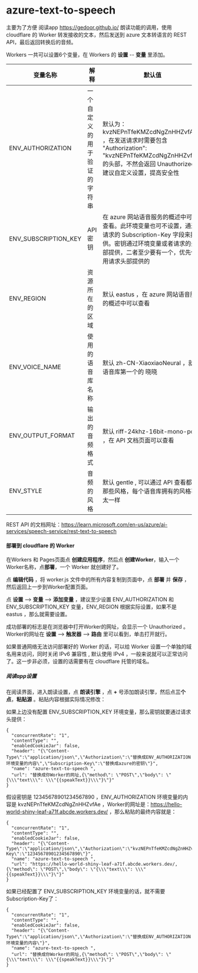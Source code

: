

# azure-text-to-speech



主要为了方便 阅读app https://gedoor.github.io/ 朗读功能的调用，使用cloudflare 的 Worker 转发接收的文本，然后发送到 azure 文本转语言的 REST API，最后返回转换后的音频。



Workers 一共可以设置6个变量，在 Workers 的 **设置** -- **变量** 里添加。

| 变量名称             | 解释                         | 默认值                                                       |
| -------------------- | ---------------------------- | ------------------------------------------------------------ |
| ENV_AUTHORIZATION    | 一个自定义的用于验证的字符串 | 默认为： kvzNEPnTfeKMZcdNgZnHHZvfAe ，在发送请求时需要包含 "Authorization": "kvzNEPnTfeKMZcdNgZnHHZvfAe" 的头部，不然会返回 Unauthorized 。建议自定义设置，提高安全性 |
| ENV_SUBSCRIPTION_KEY | API 密钥                     | 在 azure 网站语音服务的概述中可以查看。此环境变量也可不设置，通过请求的 Subscription-Key 字段来提供。密钥通过环境变量或者请求的头部提供，二者至少要有一个，优先使用请求头部提供的 |
| ENV_REGION           | 资源所在的区域               | 默认 eastus ，在 azure 网站语音服务的概述中可以查看          |
| ENV_VOICE_NAME       | 使用的语音库名称             | 默认 zh-CN-XiaoxiaoNeural ，就是语音库第一个的 晓晓          |
| ENV_OUTPUT_FORMAT    | 输出的音频格式               | 默认 riff-24khz-16bit-mono-pcm ，在 API 文档页面可以查看     |
| ENV_STYLE            | 音频的风格                   | 默认 gentle , 可以通过 API 查看都有那些风格，每个语音库拥有的风格不太一样 |



REST API 的文档网址：https://learn.microsoft.com/en-us/azure/ai-services/speech-service/rest-text-to-speech



#### 部署到 cloudflare 的 Worker

在Workers 和 Pages页面点 **创建应用程序**，然后点 **创建Worker**，输入一个Worker名称，点**部署**，一个 Worker 就创建好了。

点 **编辑代码** ，将 worker.js 文件中的所有内容复制到页面中，点 **部署** 并 **保存** ，然后返回上一步到Worker配置页面。

点 **设置** --> **变量** --> **添加变量** ，建议至少设置 ENV_AUTHORIZATION 和 ENV_SUBSCRIPTION_KEY 变量，ENV_REGION 根据实际设置，如果不是 eastus  ，那么就需要设置。

成功部署的标志是在浏览器中打开Worker的网址，会显示一个 Unauthorized 。Worker的网址在 **设置** --> **触发器** --> **路由** 里可以看到，单击打开就行。



如果普通网络无法访问部署好的 Worker 的话，可以给 Worker 设置一个单独的域名用来访问，同时关闭 IPv6 兼容性 , 默认使用 IPv4 ，一般来说就可以正常访问了。这一步非必须，设置的话需要有在 cloudflare 托管的域名。



##### 阅读app设置

在阅读界面，进入朗读设置，点 **朗读引擎** ，点 **+** 号添加朗读引擎，然后点**三个点**，**粘贴源** 。粘贴内容根据实际情况修改：

如果上边没有配置 ENV_SUBSCRIPTION_KEY 环境变量，那么密钥就要通过请求头提供：

```
{
  "concurrentRate": "1",
  "contentType": "",
  "enabledCookieJar": false,
  "header": "{\"Content-Type\":\"application/json\",\"Authorization\":\"替换成ENV_AUTHORIZATION环境变量的内容\",\"Subscription-Key\":\"替换成azure的密钥\"}",
  "name": "azure-text-to-speech ",
  "url": "替换成你Worker的网址,{\"method\": \"POST\",\"body\": \"{\\\"text\\\": \\\"{{speakText}}\\\"}\"}"
}
```

假设密钥是 12345678901234567890 ，ENV_AUTHORIZATION 环境变量的内容是 kvzNEPnTfeKMZcdNgZnHHZvfAe ，Worker的网址是：https://hello-world-shiny-leaf-a71f.abcde.workers.dev/ ，那么粘贴的最终内容就是：

```
{
  "concurrentRate": "1",
  "contentType": "",
  "enabledCookieJar": false,
  "header": "{\"Content-Type\":\"application/json\",\"Authorization\":\"kvzNEPnTfeKMZcdNgZnHHZvfAe\",\"Subscription-Key\":\"12345678901234567890\"}",
  "name": "azure-text-to-speech ",
  "url": "https://hello-world-shiny-leaf-a71f.abcde.workers.dev/,{\"method\": \"POST\",\"body\": \"{\\\"text\\\": \\\"{{speakText}}\\\"}\"}"
}
```

如果已经配置了 ENV_SUBSCRIPTION_KEY 环境变量的话，就不需要Subscription-Key了：

```
{
  "concurrentRate": "1",
  "contentType": "",
  "enabledCookieJar": false,
  "header": "{\"Content-Type\":\"application/json\",\"Authorization\":\"替换成ENV_AUTHORIZATION环境变量的内容\"}",
  "name": "azure-text-to-speech ",
  "url": "替换成你Worker的网址,{\"method\": \"POST\",\"body\": \"{\\\"text\\\": \\\"{{speakText}}\\\"}\"}"
}
```

